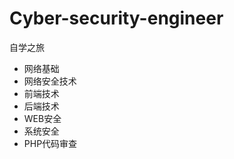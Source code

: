 <!--
 * @Author: kok-s0s
 * @Date: 2021-04-17 19:18:41
 * @LastEditTime: 2021-04-17 19:22:14
 * @Description: 记录
-->
# Cyber-​​security-engineer
 自学之旅

- 网络基础
- 网络安全技术
- 前端技术
- 后端技术
- WEB安全
- 系统安全
- PHP代码审查
